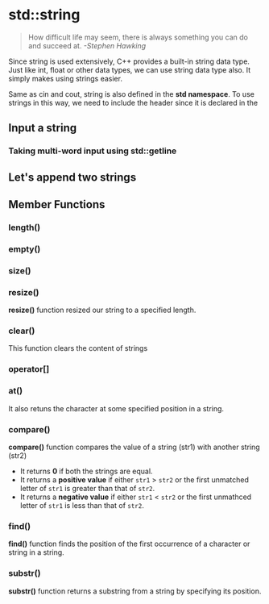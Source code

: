 # std::string

> How difficult life may seem, there is always something you can do and succeed at.
> _-Stephen Hawking_

Since string is used extensively, C++ provides a built-in string data type. Just like int, float or other data types, we can use string data type also. It simply makes using strings easier.

Same as cin and cout, string is also defined in the __std namespace__. To use strings in this way, we need to include the header since it is declared in the 

## Input a string

### Taking multi-word input using std::getline

## Let's append two strings

## Member Functions

### length()

### empty()

### size()

### resize()

__resize()__ function resized our string to a specified length.


### clear()

This function clears the content of strings

### operator[]

### at()

It also retuns the character at some specified position in a string.

### compare()

__compare()__ function compares the value of a string (str1) with another string (str2)

- It returns __0__ if both the strings are equal.
- It returns a __positive value__ if either `str1` > `str2` or the first unmatched letter of `str1` is greater than that of `str2`.
- It returns a __negative value__ if either `str1` < `str2` or the first unmathced letter of `str1` is less than that of `str2`.

### find()

__find()__ function finds the position of the first occurrence of a character or string in a string.

### substr()

__substr()__ function returns a substring from a string by specifying its position.
